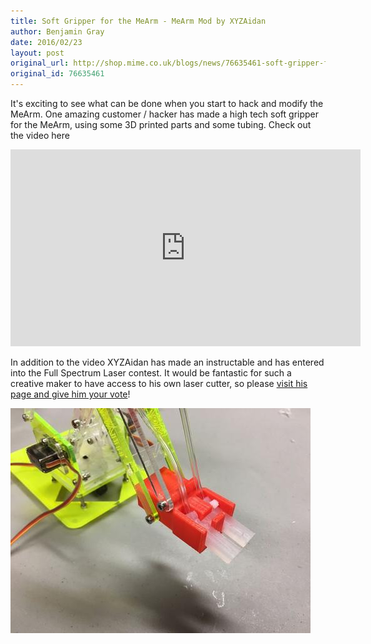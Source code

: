 ```yaml
---
title: Soft Gripper for the MeArm - MeArm Mod by XYZAidan
author: Benjamin Gray
date: 2016/02/23
layout: post
original_url: http://shop.mime.co.uk/blogs/news/76635461-soft-gripper-for-the-mearm-mearm-mod-by-xyzaidan
original_id: 76635461
---
```


It's exciting to see what can be done when you start to hack and modify the MeArm. One amazing customer / hacker has made a high tech soft gripper for the MeArm, using some 3D printed parts and some tubing. Check out the video here

<iframe width="560" height="315" src="https://www.youtube.com/embed/v7drERxk_hs" frameborder="0" allowfullscreen=""></iframe>

In addition to the video XYZAidan has made an instructable and has entered into the Full Spectrum Laser contest. It would be fantastic for such a creative maker to have access to his own laser cutter, so please [visit his page and give him your vote](http://www.instructables.com/id/A-Soft-Robotic-Gripper-for-the-MeArm/)!

![](/assets/blog/2016-02-23-soft-gripper-for-the-mearm-mearm-mod-by-xyzaidan/F0XC8WMIKBHVFVA.LARGE_large.jpg)

&nbsp;



